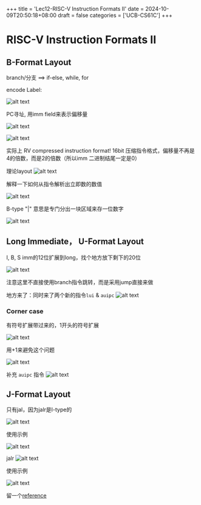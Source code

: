 +++
title = 'Lec12-RISC-V Instruction Formats II'
date = 2024-10-09T20:50:18+08:00
draft = false
categories = ['UCB-CS61C']
+++
# RISC-V Instruction Formats II

## B-Format Layout
branch/分支 ==> if-else, while, for

encode Label: 

![alt text](image.png)



PC寻址, 用imm field来表示偏移量  

![alt text](image-1.png)

![alt text](image-2.png)

实际上 RV compressed instruction format! 16bit 压缩指令格式，偏移量不再是4的倍数，而是2的倍数（所以imm 二进制结尾一定是0）

理论layout
![alt text](image-3.png)

解释一下如何从指令解析出立即数的数值

![alt text](image-4.png)

B-type "|" 意思是专门分出一块区域来存一位数字

![alt text](image-5.png)


## Long Immediate， U-Format Layout

I, B, S imm的12位扩展到long，找个地方放下剩下的20位

![alt text](image-6.png)

注意这里不直接使用branch指令跳转，而是采用jump直接来做

地方来了：同时来了两个新的指令`lui` & `auipc`
![alt text](image-7.png)

### Corner case
有符号扩展带过来的，1开头的符号扩展

![alt text](image-8.png)

用+1来避免这个问题

![alt text](image-9.png)

补充 `auipc` 指令
![alt text](image-10.png)


## J-Format Layout

只有jal，因为jalr是I-type的

![alt text](image-11.png)

使用示例

![alt text](image-12.png)

jalr
![alt text](image-13.png)

使用示例

![alt text](image-14.png)

留一个[reference](https://www.cse.cuhk.edu.hk/~byu/CENG3420/2023Spring/doc/RV32-reference-1.pdf)



